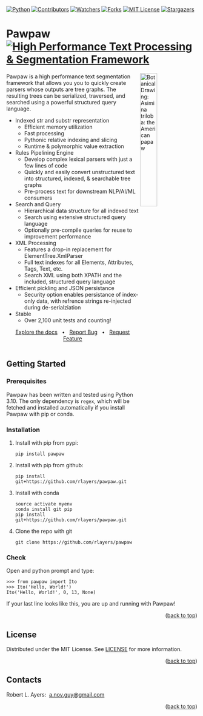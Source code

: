 <!-- Back to top link -->
<a name="readme-top"></a>

<!-- PROJECT SHIELDS -->
[![Python][Python-shield]][Python-url]
[![Contributors][contributors-shield]][contributors-url]
[![Watchers][watchers-shield]][watchers-url]
[![Forks][forks-shield]][forks-url]
[![MIT License][license-shield]][license-url]
[![Stargazers][stars-social]][stars-url]
<br />

<!-- ![Pawpaw](svg/title.svg) -->

<!-- 533E30  D2AC70  E4D1AE  517D3D  90C246 -->

<!-- <span>
  <h1 align="top">
  Pawpaw
  <img align="bottom" src="https://readme-typing-svg.demolab.com?font=Fira+Code&weight=800&duration=2000&pause=3000&color=533E30&vCenter=true&width=375&height=25&lines=High+Performance+Text+Segmentation">
  </h1>
</span> -->


# Pawpaw  [![High Performance Text Processing & Segmentation Framework][byline-img]][repo]

<img align="right" width="30%" height="30%" alt="Botanical Drawing: Asimina triloba: the American papaw" src="https://raw.githubusercontent.com/rlayers/pawpaw/master/images/pawpaw.png"> 

Pawpaw is a high performance text segmentation framework that allows you you to quickly create parsers whose outputs are tree graphs.  The resulting trees can be serialized, traversed, and searched using a powerful structured query language.

- Indexed str and substr representation
  - Efficient memory utilization
  - Fast processing
  - Pythonic relative indexing and slicing
  - Runtime & polymorphic value extraction
- Rules Pipelining Engine
  - Develop complex lexical parsers with just a few lines of code
  - Quickly and easily convert unstructured text into structured, indexed, & searchable tree graphs
  - Pre-process text for downstream NLP/AI/ML consumers
- Search and Query
  - Hierarchical data structure for all indexed text
  - Search using extensive structured query language
  - Optionally pre-compile queries for reuse to improvement performance
- XML Processing
  - Features a drop-in replacement for ElementTree.XmlParser
  - Full text indexes for all Elements, Attributes, Tags, Text, etc. 
  - Search XML using both XPATH and the included, structured query language
- Efficient pickling and JSON persistance
  - Security option enables persistance of index-only data, with refrence strings re-injected during de-serialziation 
- Stable
  - Over 2,100 unit tests and counting!

<div align="center">
  <a href="https://github.com/rlayers/pawpaw/tree/master/docs">Explore the docs</a>
  &nbsp;&nbsp;•&nbsp;&nbsp;
  <a href="https://github.com/rlayers/pawpaw/issues">Report Bug</a>
  &nbsp;&nbsp;•&nbsp;&nbsp;
  <a href="https://github.com/rlayers/pawpaw/issues">Request Feature</a>
</div>
<br />

<!-- USAGE EXAMPLES -->
<!--
## Usage

Use this space to show useful examples of how a project can be used. Additional screenshots, code examples and demos work well in this space. You may also link to more resources.

_For more examples, please refer to the [Documentation](docs)_

<p align="right">(<a href="#readme-top">back to top</a>)</p>
-->

<!-- GETTING STARTED -->
## Getting Started

### Prerequisites

Pawpaw has been written and tested using Python 3.10.  The only dependency is
``regex``, which will be fetched and installed automatically if you install Pawpaw
with pip or conda.

### Installation

1. Install with pip from pypi:  
   ```
   pip install pawpaw
   ```
   
2. Install with pip from github:
   ```
   pip install git+https://github.com/rlayers/pawpaw.git
   ```

3. Install with conda
   ```
   source activate myenv
   conda install git pip
   pip install git+https://github.com/rlayers/pawpaw.git
   ```

4. Clone the repo with git
   ```
   git clone https://github.com/rlayers/pawpaw
   ```
   
### Check

Open and python prompt and type:

  ```
  >>> from pawpaw import Ito
  >>> Ito('Hello, World!')
  Ito('Hello, World!', 0, 13, None)
  ```
  
If your last line looks like this, you are up and running with Pawpaw!

<p align="right">(<a href="#readme-top">back to top</a>)</p>


<!-- ROADMAP -->
<!--
## Roadmap

- [ ] Feature 1
- [ ] Feature 2
- [ ] Feature 3
    - [ ] Nested Feature

See the [open issues](issues) for a full list of proposed features (and known issues).

<p align="right">(<a href="#readme-top">back to top</a>)</p>
-->


<!-- LICENSE -->
## License

Distributed under the MIT License. See [LICENSE](LICENSE) for more information.

<p align="right">(<a href="#readme-top">back to top</a>)</p>



<!-- CONTACTS -->
## Contacts

Robert L. Ayers:&nbsp;&nbsp;<a alt="e-mail" href="email@a.nov.guy@gmail.com">a.nov.guy@gmail.com</a>
<!-- &nbsp;&nbsp;&nbsp;[☕ Buy me a coffee](https://ko-fi.com/jlawrence) -->

<p align="right">(<a href="#readme-top">back to top</a>)</p>



<!-- MARKDOWN LINKS & IMAGES -->
<!-- https://www.markdownguide.org/basic-syntax/#reference-style-links -->

<!-- Palatte Info:
  "Oriental Beauty"
  533E30	D2AC70	E4D1AE	517D3D	90C246
  https://www.schemecolor.com/oriental-beauty-color-combination.php
-->

[repo]: https://github.com/rlayers/pawpaw

[byline-img]: https://img.shields.io/badge/-High%20Performance%20Text%20Segmentation%20Framework-FFFFFF

[byline2-img]: https://readme-typing-svg.demolab.com?font=Fira+Code&weight=800&duration=500&pause=1500&color=533E30&vCenter=true&width=375&height=25&lines=High+Performance+Text+Segmentation

[Python-shield]: https://img.shields.io/badge/python-≥3.10-517D3D.svg?style=flat
[Python-url]: https://www.python.org

[contributors-shield]: https://img.shields.io/github/contributors/rlayers/pawpaw.svg?color=90C246&style=flat
[contributors-url]: https://github.com/rlayers/pawpaw/graphs/contributors

[watchers-shield]: https://img.shields.io/github/watchers/rlayers/pawpaw.svg?color=E4D1AE&style=flat
[watchers-url]: https://github.com/rlayers/pawpaw/watchers

[issues-shield]: https://img.shields.io/github/issues/rlayers/pawpaw.svg?style=flat
[issues-url]: https://github.com/rlayers/pawpaw/issues

[forks-social]: https://img.shields.io/github/forks/rlayers/pawpaw.svg?style=social
[forks-shield]: https://img.shields.io/github/forks/rlayers/pawpaw.svg?color=D2AC70&style=flat
[forks-url]: https://github.com/rlayers/pawpaw/network/members

[license-shield]: https://img.shields.io/github/license/rlayers/pawpaw.svg?color=533E30&style=flat
[license-url]: https://github.com/rlayers/pawpaw/blob/master/LICENSE

[stars-social]: https://img.shields.io/github/stars/rlayers/pawpaw.svg?style=social
[stars-shield]: https://img.shields.io/github/stars/rlayers/pawpaw.svg?style=flat
[stars-url]: https://github.com/rlayers/pawpaw/stargazers

[PyCharm-shield]: https://img.shields.io/badge/PyCharm-000000.svg?&style=flat&logo=PyCharm&logoColor=white
[PyCharm-url]: https://www.jetbrains.com/pycharm/
